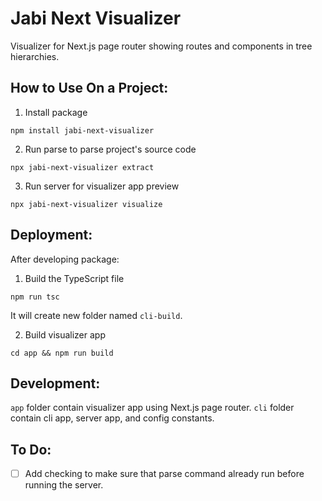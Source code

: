 # Jabi Next Visualizer
Visualizer for Next.js page router showing routes and components in tree hierarchies.

## How to Use On a Project:
1. Install package  
```
npm install jabi-next-visualizer
```
2. Run parse to parse project's source code  
```
npx jabi-next-visualizer extract
```
3. Run server for visualizer app preview  
```
npx jabi-next-visualizer visualize
```

## Deployment:
After developing package:  
1. Build the TypeScript file  
```
npm run tsc
```
It will create new folder named `cli-build`.  

2. Build visualizer app  
```
cd app && npm run build
```

## Development:
`app` folder contain visualizer app using Next.js page router. `cli` folder contain cli app, server app, and config constants.

## To Do:
- [ ] Add checking to make sure that parse command already run before running the server.
